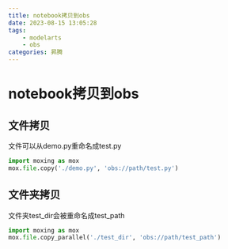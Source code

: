 ```yaml
---
title: notebook拷贝到obs
date: 2023-08-15 13:05:28
tags: 
    - modelarts 
    - obs
categories: 昇腾
---
```


# notebook拷贝到obs

## 文件拷贝

文件可以从demo.py重命名成test.py

```python
import moxing as mox
mox.file.copy('./demo.py', 'obs://path/test.py')
```

## 文件夹拷贝

文件夹test_dir会被重命名成test_path

```python
import moxing as mox
mox.file.copy_parallel('./test_dir', 'obs://path/test_path')
```